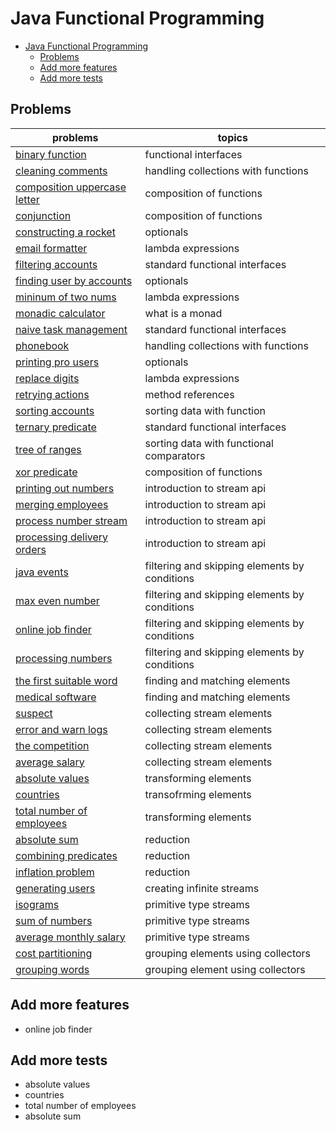 # Java Functional Programming

- [Java Functional Programming](#java-functional-programming)
  - [Problems](#problems)
  - [Add more features](#add-more-features)
  - [Add more tests](#add-more-tests)

## Problems
|problems|topics|
|-|-|
[binary function](./BinaryFunction/README.md)|functional interfaces|
[cleaning comments](./CleaningComments/README.md)|handling collections with functions
[composition uppercase letter](./CompositionUppercaseLetter/README.md)|composition of functions
[conjunction](./Conjunction/README.md)|composition of functions
[constructing a rocket](./ConstructingRocket/README.md)|optionals
[email formatter](./EmailFormatter/README.md)|lambda expressions
[filtering accounts](./FilteringAccounts/README.md)|standard functional interfaces
[finding user by accounts](./FindingUserByAccounts/README.md)|optionals
[mininum of two nums](./MinOfTwoNums/README.md)|lambda expressions
[monadic calculator](./MonadicCalculator/README.md)|what is a monad
[naive task management](./NaiveTaskMgt/README.md)|standard functional interfaces
[phonebook](./Phonebook/README.md)|handling collections with functions
[printing pro users](./PrintingPROUsers/README.md)|optionals
[replace digits](./ReplaceDigits/README.md)|lambda expressions
[retrying actions](./RetryingActions/README.md)|method references
[sorting accounts](./SortingAccounts/README.md)|sorting data with function
[ternary predicate](./TernaryPredicate/README.md)|standard functional interfaces
[tree of ranges](./TreeOfRanges/)|sorting data with functional comparators
[xor predicate](./XORPredicate/README.md)|composition of functions
[printing out numbers](./PrintingOutNumbers/README.md)|introduction to stream api
[merging employees](./MergingEmployees/README.md)|introduction to stream api
[process number stream](./ProcessNumberStream/README.md)|introduction to stream api
[processing delivery orders](./ProcessingDeliveryOrders/README.md)|introduction to stream api
[java events](./JavaEvents/README.md)|filtering and skipping elements by conditions
[max even number](./MaxEvenNumber/README.md)|filtering and skipping elements by conditions
[online job finder](./OnlineJobFinder/README.md)|filtering and skipping elements by conditions
[processing numbers](./ProcessingNumbers/README.md)|filtering and skipping elements by conditions
[the first suitable word](./TheFirstSuitableWord/README.md)|finding and matching elements
[medical software](./MedicalSoftware/README.md)|finding and matching elements
[suspect](./Suspects/README.md)|collecting stream elements
[error and warn logs](./ErrorAndWarnLogs/README.md)|collecting stream elements
[the competition](./TheCompetition/README.md)|collecting stream elements
[average salary](./AverageSalary/README.md)|collecting stream elements
[absolute values](./AbsoluteValues/README.md)|transforming elements
[countries](./Countries/README.md)|transofrming elements
[total number of employees](./TotalNumberOfEmployees/README.md)|transforming elements
[absolute sum](./AbsoluteSum/README.md)|reduction
[combining predicates](./CombiningPredicates/README.md)|reduction
[inflation problem](./InflationProblem/README.md)|reduction
[generating users](./GeneratingUsers/README.md)|creating infinite streams
[isograms](./Isograms/README.md)|primitive type streams
[sum of numbers](./SumOfNumbers/README.md)|primitive type streams
[average monthly salary](./AverageMonthlySalary/README.md)|primitive type streams
[cost partitioning](./CostPartitioning/README.md)|grouping elements using collectors
[grouping words](./GroupingWords/README.md)|grouping element using collectors

## Add more features
- online job finder

## Add more tests
- absolute values
- countries
- total number of employees
- absolute sum